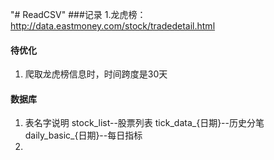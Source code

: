 "# ReadCSV" 
###记录
1.龙虎榜：http://data.eastmoney.com/stock/tradedetail.html

#### 待优化
1. 爬取龙虎榜信息时，时间跨度是30天


#### 数据库
1. 表名字说明
   stock_list--股票列表
   tick_data_{日期}--历史分笔
   daily_basic_{日期}--每日指标
2. 